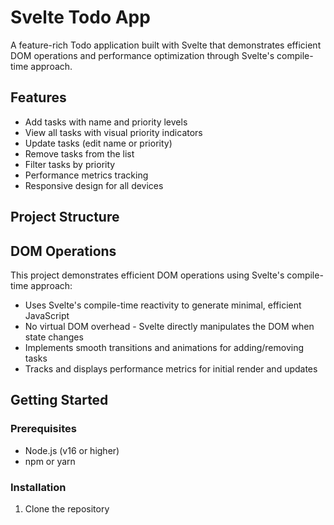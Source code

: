 # Svelte Todo App

A feature-rich Todo application built with Svelte that demonstrates efficient DOM operations and performance optimization through Svelte's compile-time approach.

## Features

- Add tasks with name and priority levels
- View all tasks with visual priority indicators
- Update tasks (edit name or priority)
- Remove tasks from the list
- Filter tasks by priority
- Performance metrics tracking
- Responsive design for all devices

## Project Structure

## DOM Operations

This project demonstrates efficient DOM operations using Svelte's compile-time approach:

- Uses Svelte's compile-time reactivity to generate minimal, efficient JavaScript
- No virtual DOM overhead - Svelte directly manipulates the DOM when state changes
- Implements smooth transitions and animations for adding/removing tasks
- Tracks and displays performance metrics for initial render and updates

## Getting Started

### Prerequisites

- Node.js (v16 or higher)
- npm or yarn

### Installation

1. Clone the repository
